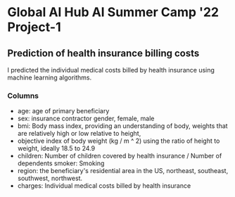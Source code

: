 # Global AI Hub AI Summer Camp '22 Project-1
## Prediction of health insurance billing costs

I predicted the individual medical costs billed by health insurance using machine learning algorithms.

### Columns

* age: age of primary beneficiary
* sex: insurance contractor gender, female, male
* bmi: Body mass index, providing an understanding of body, weights that are relatively high or low relative to height,
* objective index of body weight (kg / m ^ 2) using the ratio of height to weight, ideally 18.5 to 24.9
* children: Number of children covered by health insurance / Number of dependents
smoker: Smoking
* region: the beneficiary's residential area in the US, northeast, southeast, southwest, northwest.
* charges: Individual medical costs billed by health insurance
